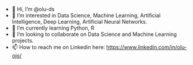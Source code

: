 - 👋 Hi, I’m @olu-ds
- 👀 I’m interested in Data Science, Machine Learning, Artificial Intelligence, Deep Learning, Artificial Neural Networks. 
- 🌱 I’m currently learning Python, R 
- 💞️ I’m looking to collaborate on Data Science and Machine Learning projects.
- 📫 How to reach me on Linkedin here: https://www.linkedin.com/in/olu-ojo/

<!---
olu-ds/olu-ds is a ✨ special ✨ repository because its `README.md` (this file) appears on your GitHub profile.
You can click the Preview link to take a look at your changes.
--->
